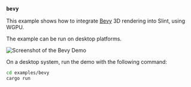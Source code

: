 <!-- Copyright © SixtyFPS GmbH <info@slint.dev> ; SPDX-License-Identifier: MIT -->

### `bevy`

This example shows how to integrate [Bevy](https://bevyengine.org) 3D rendering into Slint, using WGPU.

The example can be run on desktop platforms.

![Screenshot of the Bevy Demo](https://github.com/user-attachments/assets/01b824cd-c2b2-4366-a1f4-5c4895a35976)

On a desktop system, run the demo with the following command:
```sh
cd examples/bevy
cargo run
```
